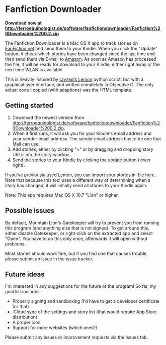 Fanfiction Downloader
=====================

**Download now at <http://ferroequinologist.de/software/fanfictiondownloader/Fanfiction%20Downloader%200.2.zip>**

The Fanfiction Downloader is a Mac OS X app to track stories on [FanFiction.net][] and send them to your Kindle. When you click the "Update" button, it check which stories have been changed since the last time and then send them via E-mail to [Amazon][]. As soon as Amazon has processed the file, it will be ready for download to your Kindle, either right away or the next time WLAN is available.

This is heavily inspired by [cryzed's Lemon][lemon] python script, but with a graphical user interface, and written completely in Objective C. The only actual code I copied (with adaptions) was the HTML template.

Getting started
---------------

1.	Download the newest version from <http://ferroequinologist.de/software/fanfictiondownloader/Fanfiction%20Downloader%200.2.zip>.
2.	When it first runs, it will ask you for your Kindle's email address and your sender email address. The sender email address has to be one that Mail can use.
3.	Add stories, either by clicking "+" or by dragging and dropping story URLs into the story window.
4.	Send the stories to your Kindle by clicking the update button (lower right).

If you've previously used Lemon, you can import your stories.ini file here. Note that because this tool uses a different way of determining when a story has changed, it will initially send all stories to your Kindle again.

Note: This app requires Mac OS X 10.7 "Lion" or higher.

Possible issues
---------------

By default, Mountain Lion's Gatekeeper will try to prevent you from running this program (and anything else that is not signed). To get around this, either disable Gatekeeper, or right-click on the extracted app and select "Open". You have to do this only once, afterwards it will open without problems.

Most stories should work fine, but if you find one that causes trouble, please submit an issue in the issue tracker.

Future ideas
------------

I'm interested in any suggestions for the future of the program! So far, my goal list includes:

*	Properly signing and sandboxing (I'd have to get a developer certificate for that)
*	iCloud sync of the settings and story list (that would require App Store distribution)
*	A proper icon
*	Support for more websites (which ones?)

Please submit any issues or improvement requests via the Issues tab.


[FanFiction.net]: http://fanfiction.net/
[Amazon]: http://amazon.com/
[lemon]: https://github.com/cryzed/lemon
[issues]: https://github.com/cochrane/Fanfiction-Downloader/issues